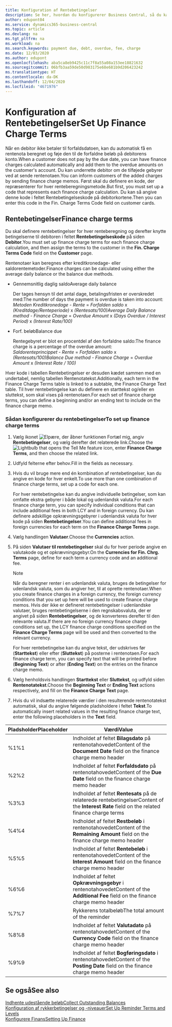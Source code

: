 ```yaml
---
title: Konfiguration af Rentebetingelser
description: Se her, hvordan du konfigurerer Business Central, så du kan underrette debitorerne om tilføjede gebyrer ved at sende rentenotaer.
author: edupont04
ms.service: dynamics365-business-central
ms.topic: article
ms.devlang: na
ms.tgt_pltfrm: na
ms.workload: na
ms.search.keywords: payment due, debt, overdue, fee, charge
ms.date: 12/03/2020
ms.author: edupont
ms.openlocfilehash: aba5ca8eb9425c11c7f8a55a08a153ee18821632
ms.sourcegitcommit: 06bfb3aa59de50d983175e68e681b9d206423242
ms.translationtype: HT
ms.contentlocale: da-DK
ms.lasthandoff: 12/04/2020
ms.locfileid: "4671976"
---
```

# <a name="set-up-finance-charge-terms"></a><span data-ttu-id="99906-103">Konfiguration af Rentebetingelser</span><span class="sxs-lookup"><span data-stu-id="99906-103">Set Up Finance Charge Terms</span></span>

<span data-ttu-id="99906-104">Når en debitor ikke betaler til forfaldsdatoen, kan du automatisk få en rentenota beregnet og føje den til de forfaldne beløb på debitorens konto.</span><span class="sxs-lookup"><span data-stu-id="99906-104">When a customer does not pay by the due date, you can have finance charges calculated automatically and add them to the overdue amounts on the customer's account.</span></span> <span data-ttu-id="99906-105">Du kan underrette debitor om de tilføjede gebyrer ved at sende rentenotaen.</span><span class="sxs-lookup"><span data-stu-id="99906-105">You can inform customers of the added charges by sending finance charge memos.</span></span> <span data-ttu-id="99906-106">Først skal du definere en kode, der repræsenterer for hver renteberegningsmetode.</span><span class="sxs-lookup"><span data-stu-id="99906-106">But first, you must set up a code that represents each finance charge calculation.</span></span> <span data-ttu-id="99906-107">Du kan så angive denne kode i feltet Rentebetingelseskode på debitorkortene.</span><span class="sxs-lookup"><span data-stu-id="99906-107">Then you can enter this code in the Fin. Charge Terms Code field on customer cards.</span></span>  

## <a name="finance-charge-terms"></a><span data-ttu-id="99906-108">Rentebetingelser</span><span class="sxs-lookup"><span data-stu-id="99906-108">Finance charge terms</span></span>

<span data-ttu-id="99906-109">Du skal definere rentebetingelser for hver renteberegning og derefter knytte betingelserne til debitoren i feltet **Rentebetingelseskode** på siden **Debitor**.</span><span class="sxs-lookup"><span data-stu-id="99906-109">You must set up finance charge terms for each finance charge calculation, and then assign the terms to the customer in the **Fin. Charge Terms Code** field on the **Customer** page.</span></span>

<span data-ttu-id="99906-110">Rentenotaer kan beregnes efter kreditkronedage- eller saldorentemetoder.</span><span class="sxs-lookup"><span data-stu-id="99906-110">Finance charges can be calculated using either the average daily balance or the balance due methods.</span></span>

* <span data-ttu-id="99906-111">Gennemsnitlig daglig saldo</span><span class="sxs-lookup"><span data-stu-id="99906-111">Average daily balance</span></span>  
  
  <span data-ttu-id="99906-112">Der tages hensyn til det antal dage, betalingsfristen er overskredet med:</span><span class="sxs-lookup"><span data-stu-id="99906-112">The number of days the payment is overdue is taken into account:</span></span>  
  <span data-ttu-id="99906-113">*Metoden Kreditkronedage* - *Rente* = *Forfalden saldo* x *(Kreditdage/Renteperiode)* x *(Rentesats/100)*</span><span class="sxs-lookup"><span data-stu-id="99906-113">*Average Daily Balance method* - *Finance Charge* = *Overdue Amount* x *(Days Overdue / Interest Period)* x *(Interest Rate/100)*</span></span>

* <span data-ttu-id="99906-114">Forf. beløb</span><span class="sxs-lookup"><span data-stu-id="99906-114">Balance due</span></span>  
  
  <span data-ttu-id="99906-115">Rentegebyret er blot en procentdel af den forfaldne saldo:</span><span class="sxs-lookup"><span data-stu-id="99906-115">The finance charge is a percentage of the overdue amount:</span></span>  
  <span data-ttu-id="99906-116">*Saldorenteprincippet* - *Rente* = *Forfalden saldo* x *(Rentesats/100)*</span><span class="sxs-lookup"><span data-stu-id="99906-116">*Balance Due method* - *Finance Charge* = *Overdue Amount* x *(Interest Rate / 100)*</span></span>

<span data-ttu-id="99906-117">Hver kode i tabellen Rentebetingelser er desuden kædet sammen med en undertabel, nemlig tabellen Rentenotatekst.</span><span class="sxs-lookup"><span data-stu-id="99906-117">Additionally, each term in the Finance Charge Terms table is linked to a subtable, the Finance Charge Text table.</span></span> <span data-ttu-id="99906-118">Til hver rentebetingelse kan du definere en starttekst og/eller en sluttekst, som skal vises på rentenotaen.</span><span class="sxs-lookup"><span data-stu-id="99906-118">For each set of finance charge terms, you can define a beginning and/or an ending text to include on the finance charge memo.</span></span>

### <a name="to-set-up-finance-charge-terms"></a><span data-ttu-id="99906-119">Sådan konfigurerer du rentebetingelser</span><span class="sxs-lookup"><span data-stu-id="99906-119">To set up finance charge terms</span></span>

1. <span data-ttu-id="99906-120">Vælg ikonet ![Elpære, der åbner funktionen Fortæl mig](media/ui-search/search_small.png "Fortæl mig, hvad du vil foretage dig"), angiv **Rentebetingelser**, og vælg derefter det relaterede link.</span><span class="sxs-lookup"><span data-stu-id="99906-120">Choose the ![Lightbulb that opens the Tell Me feature](media/ui-search/search_small.png "Tell me what you want to do") icon, enter **Finance Charge Terms**, and then choose the related link.</span></span>  
2. <span data-ttu-id="99906-121">Udfyld felterne efter behov.</span><span class="sxs-lookup"><span data-stu-id="99906-121">Fill in the fields as necessary.</span></span>
3. <span data-ttu-id="99906-122">Hvis du vil bruge mere end én kombination af rentebetingelser, kan du angive en kode for hver enkelt.</span><span class="sxs-lookup"><span data-stu-id="99906-122">To use more than one combination of finance charge terms, set up a code for each one.</span></span>

    <span data-ttu-id="99906-123">For hver rentebetingelse kan du angive individuelle betingelser, som kan omfatte ekstra gebyrer i både lokal og udenlandsk valuta.</span><span class="sxs-lookup"><span data-stu-id="99906-123">For each finance charge term, you can specify individual conditions that can include additional fees in both LCY and in foreign currency.</span></span> <span data-ttu-id="99906-124">Du kan definere adskillige opkrævningsgebyrer i udenlandsk valuta for hver kode på siden **Rentebetingelser**.</span><span class="sxs-lookup"><span data-stu-id="99906-124">You can define additional fees in foreign currencies for each term on the **Finance Charge Terms** page.</span></span>
4. <span data-ttu-id="99906-125">Vælg handlingen **Valutaer**.</span><span class="sxs-lookup"><span data-stu-id="99906-125">Choose the **Currencies** action.</span></span>
5. <span data-ttu-id="99906-126">På siden **Valutaer til rentebetingelser** skal du for hver periode angive en valutakode og et opkrævningsgebyr.</span><span class="sxs-lookup"><span data-stu-id="99906-126">On the **Currencies for Fin. Chrg. Terms** page, define for each term a currency code and an additional fee.</span></span>

    > [!NOTE]  
    > <span data-ttu-id="99906-127">Når du beregner renter i en udenlandsk valuta, bruges de betingelser for udenlandsk valuta, som du angiver her, til at oprette rentenotaer.</span><span class="sxs-lookup"><span data-stu-id="99906-127">When you create finance charges in a foreign currency, the foreign currency conditions that you set up here will be used to create finance charge memos.</span></span> <span data-ttu-id="99906-128">Hvis der ikke er defineret rentebetingelser i udenlandske valutaer, bruges rentebetingelserne i den regnskabsvaluta, der er angivet på siden **Rentebetingelser**, og de konverteres derefter til den relevante valuta.</span><span class="sxs-lookup"><span data-stu-id="99906-128">If there are no foreign currency finance charge conditions set up, the LCY finance charge conditions specified on the **Finance Charge Terms** page will be used and then converted to the relevant currency.</span></span>

    <span data-ttu-id="99906-129">For hver rentebetingelse kan du angive tekst, der udskrives før (**Starttekst**) eller efter (**Sluttekst**) på posterne i rentenotaen.</span><span class="sxs-lookup"><span data-stu-id="99906-129">For each finance charge term, you can specify text that will be printed before (**Beginning Text**) or after (**Ending Text**) on the entries on the finance charge memo.</span></span>  
6. <span data-ttu-id="99906-130">Vælg henholdsvis handlingen **Starttekst** eller **Sluttekst**, og udfyld siden **Rentenotatekst**.</span><span class="sxs-lookup"><span data-stu-id="99906-130">Choose the **Beginning Text** or **Ending Text** actions respectively, and fill on the **Finance Charge Text** page.</span></span>
7. <span data-ttu-id="99906-131">Hvis du vil indsætte relaterede værdier i den resulterende rentenotatekst automatisk, skal du angive følgende pladsholdere i feltet **Tekst**.</span><span class="sxs-lookup"><span data-stu-id="99906-131">To automatically insert related values in the resulting finance charge text, enter the following placeholders in the **Text** field.</span></span>

|<span data-ttu-id="99906-132">Pladsholder</span><span class="sxs-lookup"><span data-stu-id="99906-132">Placeholder</span></span>|<span data-ttu-id="99906-133">Værdi</span><span class="sxs-lookup"><span data-stu-id="99906-133">Value</span></span>|  
|-----------------|-----------|  
|<span data-ttu-id="99906-134">%1</span><span class="sxs-lookup"><span data-stu-id="99906-134">%1</span></span>|<span data-ttu-id="99906-135">Indholdet af feltet **Bilagsdato** på rentenotahovedet</span><span class="sxs-lookup"><span data-stu-id="99906-135">Content of the **Document Date** field on the finance charge memo header</span></span>|  
|<span data-ttu-id="99906-136">%2</span><span class="sxs-lookup"><span data-stu-id="99906-136">%2</span></span>|<span data-ttu-id="99906-137">Indholdet af feltet **Forfaldsdato** på rentenotahovedet</span><span class="sxs-lookup"><span data-stu-id="99906-137">Content of the **Due Date** field on the finance charge memo header</span></span>|  
|<span data-ttu-id="99906-138">%3</span><span class="sxs-lookup"><span data-stu-id="99906-138">%3</span></span>|<span data-ttu-id="99906-139">Indholdet af feltet **Rentesats** på de relaterede rentebetingelser</span><span class="sxs-lookup"><span data-stu-id="99906-139">Content of the **Interest Rate** field on the related finance charge terms</span></span>|  
|<span data-ttu-id="99906-140">%4</span><span class="sxs-lookup"><span data-stu-id="99906-140">%4</span></span>|<span data-ttu-id="99906-141">Indholdet af feltet **Restbeløb** i rentenotahovedet</span><span class="sxs-lookup"><span data-stu-id="99906-141">Content of the **Remaining Amount** field on the finance charge memo header</span></span>|  
|<span data-ttu-id="99906-142">%5</span><span class="sxs-lookup"><span data-stu-id="99906-142">%5</span></span>|<span data-ttu-id="99906-143">Indholdet af feltet **Rentebeløb** i rentenotahovedet</span><span class="sxs-lookup"><span data-stu-id="99906-143">Content of the **Interest Amount** field on the finance charge memo header</span></span>|  
|<span data-ttu-id="99906-144">%6</span><span class="sxs-lookup"><span data-stu-id="99906-144">%6</span></span>|<span data-ttu-id="99906-145">Indholdet af feltet **Opkrævningsgebyr** i rentenotahovedet</span><span class="sxs-lookup"><span data-stu-id="99906-145">Content of the **Additional Fee** field on the finance charge memo header</span></span>|  
|<span data-ttu-id="99906-146">%7</span><span class="sxs-lookup"><span data-stu-id="99906-146">%7</span></span>|<span data-ttu-id="99906-147">Rykkerens totalbeløb</span><span class="sxs-lookup"><span data-stu-id="99906-147">The total amount of the reminder</span></span>|  
|<span data-ttu-id="99906-148">%8</span><span class="sxs-lookup"><span data-stu-id="99906-148">%8</span></span>|<span data-ttu-id="99906-149">Indholdet af feltet **Valutadato** på rentenotahovedet</span><span class="sxs-lookup"><span data-stu-id="99906-149">Content of the **Currency Code** field on the finance charge memo header</span></span>|  
|<span data-ttu-id="99906-150">%9</span><span class="sxs-lookup"><span data-stu-id="99906-150">%9</span></span>|<span data-ttu-id="99906-151">Indholdet af feltet **Bogføringsdato** i rentenotahovedet</span><span class="sxs-lookup"><span data-stu-id="99906-151">Content of the **Posting Date** field on the finance charge memo header</span></span>|  

## <a name="see-also"></a><span data-ttu-id="99906-152">Se også</span><span class="sxs-lookup"><span data-stu-id="99906-152">See also</span></span>

[<span data-ttu-id="99906-153">Indhente udestående beløb</span><span class="sxs-lookup"><span data-stu-id="99906-153">Collect Outstanding Balances</span></span>](receivables-collect-outstanding-balances.md)  
[<span data-ttu-id="99906-154">Konfiguration af rykkerbetingelser og -niveauer</span><span class="sxs-lookup"><span data-stu-id="99906-154">Set Up Reminder Terms and Levels</span></span>](finance-setup-reminders.md)  
[<span data-ttu-id="99906-155">Konfigurere Finans</span><span class="sxs-lookup"><span data-stu-id="99906-155">Setting Up Finance</span></span>](finance-setup-finance.md)  
